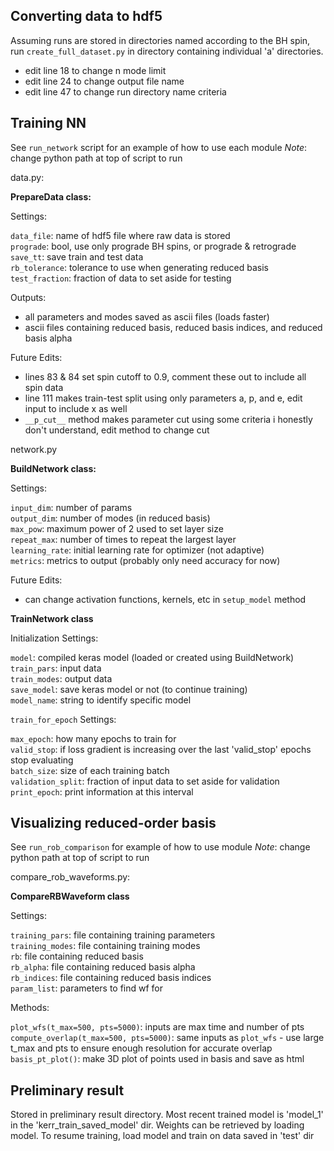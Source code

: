 ## Converting data to hdf5

Assuming runs are stored in directories named according to the BH spin, run `create_full_dataset.py` in directory containing individual 'a' directories.
- edit line 18 to change n mode limit
- edit line 24 to change output file name
- edit line 47 to change run directory name criteria

## Training NN

See `run_network` script for an example of how to use each module
*Note*: change python path at top of script to run

data.py: 

**PrepareData class:**

Settings:
	
`data_file`: name of hdf5 file where raw data is stored     
`prograde`: bool, use only prograde BH spins, or prograde & retrograde     
`save_tt`: save train and test data        
`rb_tolerance`: tolerance to use when generating reduced basis     
`test_fraction`: fraction of data to set aside for testing      

Outputs:

- all parameters and modes saved as ascii files (loads faster)
- ascii files containing reduced basis, reduced basis indices, and reduced basis alpha

Future Edits:

- lines 83 & 84 set spin cutoff to 0.9, comment these out to include all spin data
- line 111 makes train-test split using only parameters a, p, and e, edit input to include x as well 
- `__p_cut__` method makes parameter cut using some criteria i honestly don't understand, edit method to change cut

network.py

**BuildNetwork class:**

Settings:

`input_dim`: number of params     
`output_dim`: number of modes (in reduced basis)     
`max_pow`: maximum power of 2 used to set layer size     
`repeat_max`: number of times to repeat the largest layer      
`learning_rate`: initial learning rate for optimizer (not adaptive)     
`metrics`: metrics to output (probably only need accuracy for now)     

Future Edits:

- can change activation functions, kernels, etc in `setup_model` method	

**TrainNetwork class**

Initialization Settings:

`model`: compiled keras model (loaded or created using BuildNetwork)     
`train_pars`: input data     
`train_modes`: output data      
`save_model`: save keras model or not (to continue training)     
`model_name`: string to identify specific model      

`train_for_epoch` Settings:

`max_epoch`: how many epochs to train for    
`valid_stop`: if loss gradient is increasing over the last 'valid_stop' epochs stop evaluating      
`batch_size`: size of each training batch     
`validation_split`: fraction of input data to set aside for validation    
`print_epoch`: print information at this interval		

## Visualizing reduced-order basis

See `run_rob_comparison` for example of how to use module
*Note*: change python path at top of script to run

compare_rob_waveforms.py:

**CompareRBWaveform class**

Settings:

`training_pars`: file containing training parameters      
`training_modes`: file containing training modes     
`rb`: file containing reduced basis      
`rb_alpha`: file containing reduced basis alpha      
`rb_indices`: file containing reduced basis indices     
`param_list`: parameters to find wf for      

Methods:

`plot_wfs(t_max=500, pts=5000)`: inputs are max time and number of pts         
`compute_overlap(t_max=500, pts=5000)`: same inputs as `plot_wfs` - use large t_max and pts to ensure enough resolution for accurate overlap        
`basis_pt_plot()`: make 3D plot of points used in basis and save as html 		

## Preliminary result

Stored in preliminary result directory. Most recent trained model is 'model_1' in the 'kerr_train_saved_model' dir. Weights can be retrieved by loading model. To resume training, load model and train on data saved in 'test' dir
